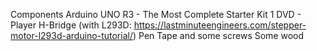 Components
Arduino UNO R3 - The Most Complete Starter Kit
1 DVD - Player
H-Bridge (with L293D: https://lastminuteengineers.com/stepper-motor-l293d-arduino-tutorial/)
Pen
Tape and some screws
Some wood

